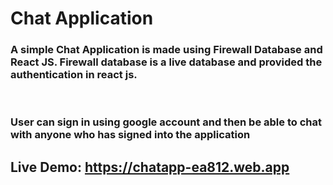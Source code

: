 # Chat Application

### A simple Chat Application is made using Firewall Database and React JS. Firewall database is a live database and provided the authentication in react js.
<br/>

### User can sign in using google account and then be able to chat with anyone who has signed into the application


## Live Demo: https://chatapp-ea812.web.app